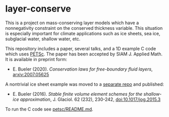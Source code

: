 layer-conserve
==============

This is a project on mass-conserving layer models which have a nonnegativity constraint on the conserved thickness variable.  This situation is especially important for climate applications such as ice sheets, sea ice, subglacial water, shallow water, etc.

This repository includes a paper, several talks, and a 1D example C code which uses [PETSc](http://www.mcs.anl.gov/petsc/).  The paper has been accepted by SIAM J. Applied Math.  It is available in preprint form:

  * E. Bueler (2020). _Conservation laws for free-boundary fluid layers_, [arxiv:2007.05625](https://arxiv.org/abs/2007.05625)

A nontrivial ice sheet example was moved to a [separate repo](https://github.com/bueler/sia-fve) and published:

  * E. Bueler (2016).  _Stable finite volume element schemes for the shallow-ice approximation_, J. Glaciol. 62 (232), 230-242, [doi:10.1017/jog.2015.3](http://dx.doi.org/10.1017/jog.2015.3)

To run the C code see [petsc/README.md](petsc/README.md).